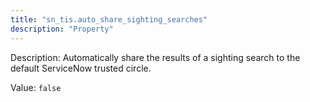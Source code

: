 ```yaml
---
title: "sn_tis.auto_share_sighting_searches"
description: "Property"
---
```


Description: Automatically share the results of a sighting search to the default ServiceNow trusted circle.

Value: `false`